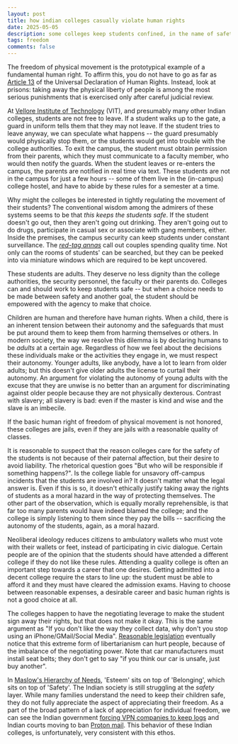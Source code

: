 ```yaml
---
layout: post
title: how indian colleges casually violate human rights
date: 2025-05-05
description: some colleges keep students confined, in the name of safety
tags: freedom
comments: false
---
```


The freedom of physical movement is the prototypical example of a fundamental human right. To affirm this, you do not have to go as far as [Article 13](https://www.un.org/en/about-us/universal-declaration-of-human-rights) of the Universal Declaration of Human Rights. Instead, look at prisons: taking away the physical liberty of people is among the most serious punishments that is exercised only after careful judicial review.

At [Vellore Institute of Technology](https://en.wikipedia.org/wiki/Vellore_Institute_of_Technology) (VIT), and presumably many other Indian colleges, students are not free to leave. If a student walks up to the gate, a guard in uniform tells them that they may not leave. If the student tries to leave anyway, we can speculate what happens -- the guard presumably would physically stop them, or the students would get into trouble with the college authorities. To exit the campus, the student must obtain permission from their parents, which they must communicate to a faculty member, who would then notify the guards. When the student leaves or re-enters the campus, the parents are notified in real time via text. These students are not in the campus for just a few hours -- some of them live in the (in-campus) college hostel, and have to abide by these rules for a semester at a time.

Why might the colleges be interested in tightly regulating the movement of their students? The conventional wisdom among the admirers of these systems seems to be that _this keeps the students safe_. If the student doesn't go out, then they aren't going out drinking. They aren't going out to do drugs, participate in casual sex or associate with gang members, either. Inside the premises, the campus security can keep students under constant surveillance. The [_red-tag annas_](https://www.youtube.com/watch?v=tGv0plOw2uM) call out couples spending quality time. Not only can the rooms of students' can be searched, but they can be peeked into via miniature windows which are required to be kept uncovered.

These students are adults. They deserve no less dignity than the college authorities, the security personnel, the faculty or their parents do. Colleges can and should work to keep students safe -- but when a choice needs to be made between safety and another goal, the student should be empowered with the agency to make that choice. 

Children are human and therefore have human rights. When a child, there is an inherent tension between their autonomy and the safeguards that must be put around them to keep them from harming themselves or others. In modern society, the way we resolve this dilemma is by declaring humans to be _adults_ at a certain age. Regardless of how we feel about the decisions these individuals make or the activities they engage in, we must respect their autonomy. Younger adults, like anybody, have a lot to learn from older adults; but this doesn't give older adults the license to curtail their autonomy. An argument for violating the autonomy of young adults with the excuse that they are unwise is no better than an argument for discriminating against older people because they are not physically dexterous. Contrast with slavery; all slavery is bad: even if the master is kind and wise and the slave is an imbecile.

If the basic human right of freedom of physical movement is not honored, these colleges are jails, even if they are jails with a reasonable quality of classes.

It is reasonable to suspect that the reason colleges care for the safety of the students is not because of their paternal affection, but their desire to avoid liability. The rhetorical question goes "But who will be responsible if something happens?". Is the college liable for unsavory off-campus incidents that the students are involved in? It doesn't matter what the legal answer is. Even if this is so, it doesn't ethically justify taking away the rights of students as a moral hazard in the way of protecting themselves. The other part of the observation, which is equally morally reprehensible, is that far too many parents would have indeed blamed the college; and the college is simply listening to them since they pay the bills -- sacrificing the autonomy of the students, again, as a moral hazard.

Neoliberal ideology reduces citizens to ambulatory wallets who must vote with their wallets or feet, instead of participating in civic dialogue. Certain people are of the opinion that the students should have attended a different college if they do not like these rules. Attending a quality college is often an important step towards a career that one desires. Getting admitted into a decent college require the stars to line up: the student must be able to afford it and they must have cleared the admission exams. Having to choose between reasonable expenses, a desirable career and basic human rights is not a good choice at all.

The colleges happen to have the negotiating leverage to make the student sign away their rights, but that does not make it okay. This is the same argument as "If you don't like the way they collect data, why don't you stop using an iPhone/GMail/Social Media". [Reasonable legislation](https://en.wikipedia.org/wiki/Digital_Markets_Act) eventually notice that this extreme form of libertarianism can hurt people, because of the imbalance of the negotiating power. Note that car manufacturers must install seat belts; they don't get to say "if you think our car is unsafe, just buy another".

In [Maslow's Hierarchy of Needs](https://en.wikipedia.org/wiki/Maslow's_hierarchy_of_needs), 'Esteem' sits on top of 'Belonging', which sits on top of 'Safety'. The Indian society is still struggling at the _safety_ layer. While many families understand the need to keep their children safe, they do not fully appreciate the aspect of appreciating their freedom. As a part of the broad pattern of a lack of appreciation for individual freedom, we can see the Indian government [forcing VPN companies to keep logs](https://www.wired.com/story/vpn-firms-flee-india-data-collection-law/) and Indian courts moving to ban [Proton mail](https://techcrunch.com/2025/04/29/indian-court-orders-blocking-of-proton-mail/). This behavior of these Indian colleges, is unfortunately, very consistent with this ethos.